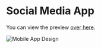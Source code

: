 # Social Media App

You can view the preview [over here](https://social-media-app-fcc1f.web.app/).

![Mobile App Design](https://dillon-hunt.com/assets/SocialMediaApp/Search.png)
